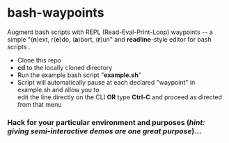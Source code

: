# bash-waypoints
Augment bash scripts with REPL (Read-Eval-Print-Loop) waypoints -- a simple "(**n**)ext, r(**e**)do, (**a**)bort, (**r**)un" and **readline**-style editor for bash scripts .

 - Clone this repo
 - **cd** to the locally cloned directory
 - Run the example bash script "**example.sh**"
 - Script will automatically pause at each declared "waypoint" in example.sh and allow you to  
 edit the line directly on the CLI **OR** type **Ctrl-C** and proceed as directed from that menu
 
 ### Hack for your particular environment and purposes (_hint: giving semi-interactive demos are one great purpose_)...
